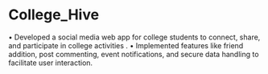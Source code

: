 # College_Hive
 • Developed a social media web app for college students to connect, share, and participate in college activities .  • Implemented features like friend addition, post commenting, event notifications, and secure data handling to  facilitate user interaction.
